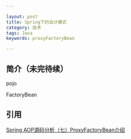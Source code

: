 ```yaml
---

layout: post
title: Spring下的设计模式
category: 技术
tags: Java
keywords: proxyFactoryBean

---
```


## 简介（未完待续）

pojo

FactoryBean 



## 引用

[Spring AOP源码分析（七）ProxyFactoryBean介绍][]

[Spring AOP源码分析（七）ProxyFactoryBean介绍]: http://m.oschina.net/blog/376308